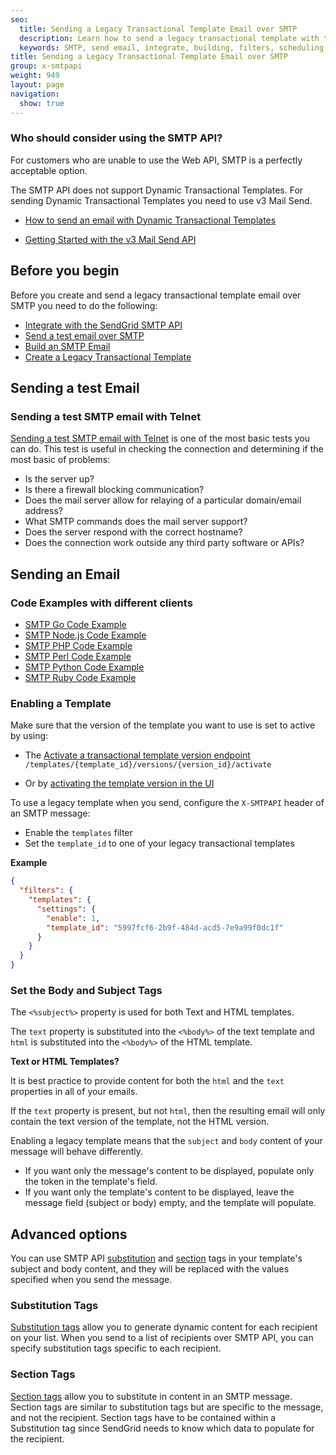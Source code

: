 ```yaml
---
seo:
  title: Sending a Legacy Transactional Template Email over SMTP
  description: Learn how to send a legacy transactional template with the SMTP API.
  keywords: SMTP, send email, integrate, building, filters, scheduling, substitution, suppression groups, unique arguments, recipients, legacy template, transactional template
title: Sending a Legacy Transactional Template Email over SMTP
group: x-smtpapi
weight: 949
layout: page
navigation:
  show: true
---
```


<call-out>

### Who should consider using the SMTP API?

For customers who are unable to use the Web API, SMTP is a perfectly acceptable option.

</call-out>

<call-out type="warning">

The SMTP API does not support Dynamic Transactional Templates. For sending Dynamic Transactional Templates you need to use v3 Mail Send.

* [How to send an email with Dynamic Transactional Templates]({{root_url}}/for-developers/sending-email/how-to-send-an-email-with-dynamic-transactional-templates)
- [Getting Started with the v3 Mail Send API]({{root_url}}/for-developers/sending-email/api-getting-started/)
  
</call-out>

## 	Before you begin

Before you create and send a legacy transactional template email over SMTP you need to do the following:

* [Integrate with the SendGrid SMTP API]({{root_url}}/for-developers/sending-email/integrating-with-the-smtp-api/)
* [Send a test email over SMTP]({{root_url}}/for-developers/sending-email/getting-started-smtp/)
* [Build an SMTP Email]({{root_url}}/for-developers/sending-email/building-an-smtp-email/)
* [Create a Legacy Transactional Template](https://sendgrid.com/templates)

## 	Sending a test Email

### Sending a test SMTP email with Telnet

[Sending a test SMTP email with Telnet](/ui/sending-email/getting-started-smtp/#sending-a-test-smtp-email-with-telnet) is one of the most basic tests you can do. This test is useful in checking the connection and determining if the most basic of problems:

* Is the server up?
* Is there a firewall blocking communication?
* Does the mail server allow for relaying of a particular domain/email address?
* What SMTP commands does the mail server support?
* Does the server respond with the correct hostname?
* Does the connection work outside any third party software or APIs?

## Sending an Email

### Code Examples with different clients

* [SMTP Go Code Example]({{root_url}}/for-developers/sending-email/smtp-go-code-example/)
* [SMTP Node.js Code Example]({{root_url}}/for-developers/sending-email/smtp-nodejs-code-example/)
* [SMTP PHP Code Example]({{root_url}}/for-developers/sending-email/smtp-php-code-example/)
* [SMTP Perl Code Example]({{root_url}}/for-developers/sending-email/smtp-perl-code-example/)
* [SMTP Python Code Example]({{root_url}}/for-developers/sending-email/smtp-python-code-example/)
* [SMTP Ruby Code Example]({{root_url}}/for-developers/sending-email/smtp-ruby-code-example/)


### Enabling a Template

<call-out>

Make sure that the version of the template you want to use is set to active by using:

- The [Activate a transactional template version endpoint](https://sendgrid.com/docs/api-reference/)
  ```/templates/{template_id}/versions/{version_id}/activate```
  
- Or by [activating the template version in the UI](https://sendgrid.com/templates)

</call-out>

To use a legacy template when you send, configure the `X-SMTPAPI` header of an SMTP message:
* Enable the `templates` filter
* Set the `template_id` to one of your legacy transactional templates


**Example**
```json
{
  "filters": {
    "templates": {
      "settings": {
        "enable": 1,
        "template_id": "5997fcf6-2b9f-484d-acd5-7e9a99f0dc1f"
      }
    }
  }
}
```

### Set the Body and Subject Tags

The `<%subject%>` property is used for both Text and HTML templates.

The ```text``` property is substituted into the `<%body%>` of the text template and ```html``` is substituted into the `<%body%>` of the HTML template.

**Text or HTML Templates?**

<call-out>

It is best practice to provide content for both the ```html``` and the ```text``` properties in all of your emails.

If the ```text``` property is present, but not ```html```, then the resulting email will only contain the text version of the template, not the HTML version.

</call-out>


Enabling a legacy template means that the `subject` and `body`
content of your message will behave differently.

* If you want only the message's content to be displayed, populate only the token in the template's field.
* If you want only the template's content to be displayed, leave the message field (subject or body) empty, and the template will populate.

## Advanced options

You can use SMTP API [substitution]({{root_url}}/for-developers/sending-email/substitution-tags/) and [section]({{root_url}}/for-developers/sending-email/section-tags/) tags in your template's subject and body content, and they will be replaced with the values specified when you send the message.

### Substitution Tags

[Substitution tags]({{root_url}}/for-developers/sending-email/substitution-tags/) allow you to generate dynamic content for each recipient on your list. When you send to a list of recipients over SMTP API, you can specify substitution tags specific to each recipient.

### Section Tags

[Section tags]({{root_url}}/for-developers/sending-email/section-tags/) allow you to substitute in content in an SMTP message. Section tags are similar to substitution tags but are specific to the message, and not the recipient. Section tags have to be contained within a Substitution tag since SendGrid needs to know which data to populate for the recipient.
